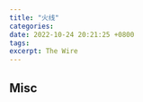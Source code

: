 ```yaml
---
title: "火线"
categories: 
date: 2022-10-24 20:21:25 +0800
tags: 
excerpt: The Wire
---
```













## Misc



